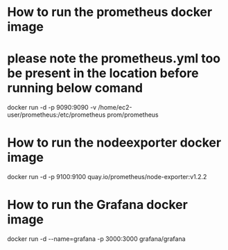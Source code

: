 # How to run the prometheus docker image
# please note the prometheus.yml too be present in the location before running below comand 

docker run -d -p 9090:9090 -v /home/ec2-user/prometheus:/etc/prometheus prom/prometheus



# How to run the nodeexporter  docker image
docker run -d -p 9100:9100 quay.io/prometheus/node-exporter:v1.2.2


# How to run the Grafana docker image

docker run -d --name=grafana -p 3000:3000 grafana/grafana
